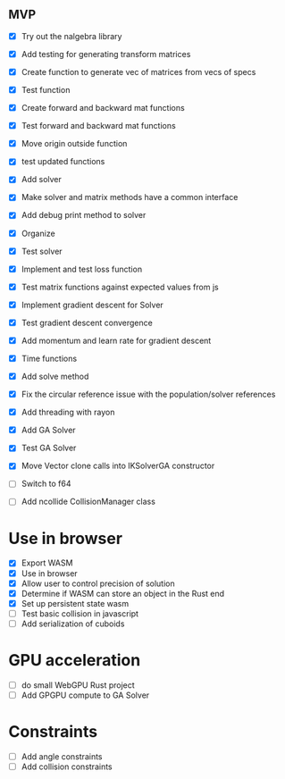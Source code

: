 
## MVP
- [x] Try out the nalgebra library
- [x] Add testing for generating transform matrices
- [x] Create function to generate vec of matrices from vecs of specs
- [x] Test function
- [x] Create forward and backward mat functions
- [x] Test forward and backward mat functions
- [x] Move origin outside function
- [x] test updated functions
- [x] Add solver
- [x] Make solver and matrix methods have a common interface
- [x] Add debug print method to solver
- [x] Organize
- [x] Test solver
- [x] Implement and test loss function
- [x] Test matrix functions against expected values from js
- [x] Implement gradient descent for Solver
- [x] Test gradient descent convergence
- [x] Add momentum and learn rate for gradient descent
- [x] Time functions
- [x] Add solve method
- [x] Fix the circular reference issue with the population/solver references
- [x] Add threading with rayon
- [x] Add GA Solver
- [x] Test GA Solver
- [x] Move Vector clone calls into IKSolverGA constructor
- [ ] Switch to f64
- [ ] Add ncollide CollisionManager class


# Use in browser
- [x] Export WASM
- [x] Use in browser
- [x] Allow user to control precision of solution
- [x] Determine if WASM can store an object in the Rust end
- [x] Set up persistent state wasm
- [ ] Test basic collision in javascript
- [ ] Add serialization of cuboids

# GPU acceleration
- [ ] do small WebGPU Rust project
- [ ] Add GPGPU compute to GA Solver

# Constraints
- [ ] Add angle constraints
- [ ] Add collision constraints
